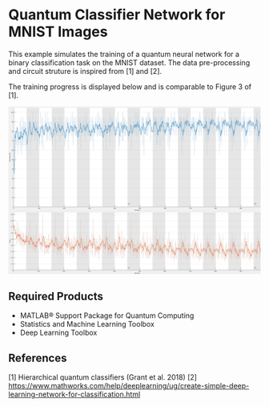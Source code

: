# Quantum Classifier Network for MNIST Images  

This example simulates the training of a quantum neural network for a binary classification
task on the MNIST dataset. The data pre-processing and circuit struture is inspired from [1] and [2].

The training progress is displayed below and is comparable to Figure 3 of [1]. 

![](mnist-training-results.png?raw=true)

## Required Products
- MATLAB&reg; Support Package for Quantum Computing
- Statistics and Machine Learning Toolbox
- Deep Learning Toolbox

## References 
[1] Hierarchical quantum classifiers (Grant et al. 2018)
[2] https://www.mathworks.com/help/deeplearning/ug/create-simple-deep-learning-network-for-classification.html
